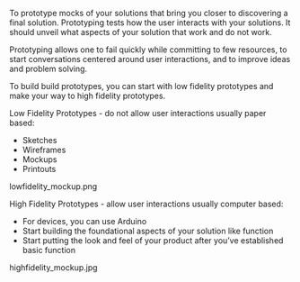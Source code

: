 To prototype mocks of your solutions that bring you closer to discovering a final solution. Prototyping tests how
the user interacts with your solutions. It should unveil what aspects of your solution that work and do not work.

Prototyping allows one to fail quickly while committing to few resources, to start conversations centered around user 
interactions, and to improve ideas and problem solving.

To build build prototypes, you can start with low fidelity prototypes and make your way to high fidelity prototypes. 

Low Fidelity Prototypes - do not allow user interactions usually paper based:
- Sketches 
- Wireframes
- Mockups
- Printouts

lowfidelity_mockup.png

High Fidelity Prototypes - allow user interactions usually computer based:
- For devices, you can use Arduino
- Start building the foundational aspects of your solution like function
- Start putting the look and feel of your product after you’ve established basic function

highfidelity_mockup.jpg
